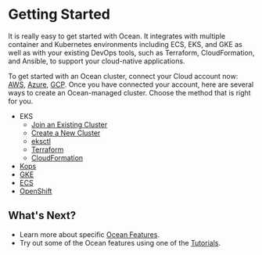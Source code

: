 # Getting Started

It is really easy to get started with Ocean. It integrates with multiple container and Kubernetes environments including ECS, EKS, and GKE as well as with your existing DevOps tools, such as Terraform, CloudFormation, and Ansible, to support your cloud-native applications.

To get started with an Ocean cluster, connect your Cloud account now: [AWS](connect-your-cloud-provider/aws-account.md), [Azure](connect-your-cloud-provider/azure-account.md), [GCP](connect-your-cloud-provider/gcp-project.md). Once you have connected your account, here are several ways to create an Ocean-managed cluster. Choose the method that is right for you.

- EKS
  - [Join an Existing Cluster](/ocean/getting-started/eks/join-an-existing-cluster.md)
  - [Create a New Cluster](/ocean/getting-started/eks/create-a-new-cluster)
  - [eksctl](/ocean/tools-and-integrations/eksctl/)
  - [Terraform](/ocean/getting-started/eks/terraform.md)
  - [CloudFormation](https://aws.amazon.com/quickstart/architecture/spotinst-ocean-eks/)
- [Kops](/ocean/tools-and-integrations/kops/)
- [GKE](/ocean/getting-started/gke.md)
- [ECS](/ocean/getting-started/ecs.md)
- [OpenShift](/ocean/tools-and-integrations/openshift/)

## What's Next?

- Learn more about specific [Ocean Features](/ocean/features/).
- Try out some of the Ocean features using one of the [Tutorials](/ocean/tutorials/).
